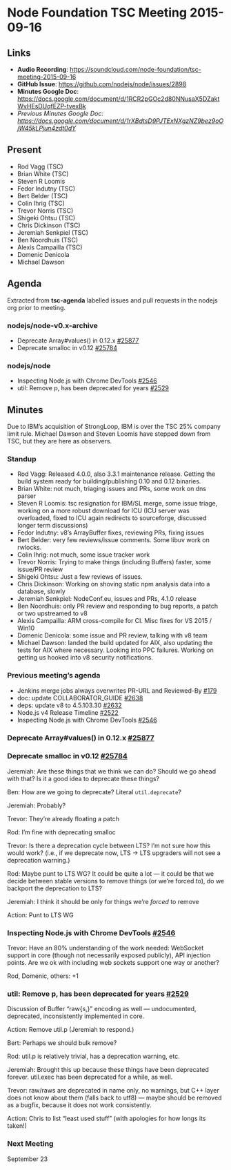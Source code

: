 # Node Foundation TSC Meeting 2015-09-16

## Links

* **Audio Recording**: <https://soundcloud.com/node-foundation/tsc-meeting-2015-09-16>
* **GitHub Issue**: <https://github.com/nodejs/node/issues/2898>
* **Minutes Google Doc**: <https://docs.google.com/document/d/1RCR2pGOc2d80NNusaX5DZaktWvHEsDUqfEZP-tvexBk>
* _Previous Minutes Google Doc: <https://docs.google.com/document/d/1rXBdtsD9PJTExNXgzNZ9bez9oOjW45kLPjun4zdt0dY>_

## Present

* Rod Vagg (TSC)
* Brian White (TSC)
* Steven R Loomis
* Fedor Indutny (TSC)
* Bert Belder (TSC)
* Colin Ihrig (TSC)
* Trevor Norris (TSC)
* Shigeki Ohtsu (TSC)
* Chris Dickinson (TSC)
* Jeremiah Senkpiel (TSC)
* Ben Noordhuis (TSC)
* Alexis Campailla (TSC)
* Domenic Denicola
* Michael Dawson

## Agenda

Extracted from **tsc-agenda** labelled issues and pull requests in the nodejs org prior to meeting.

### nodejs/node-v0.x-archive

* Deprecate Array#values() in 0.12.x [#25877](https://github.com/nodejs/node-v0.x-archive/issues/25877)
* Deprecate smalloc in v0.12 [#25784](https://github.com/nodejs/node-v0.x-archive/issues/25784)

### nodejs/node

* Inspecting Node.js with Chrome DevTools [#2546](https://github.com/nodejs/node/issues/2546)
* util: Remove p, has been deprecated for years [#2529](https://github.com/nodejs/node/pull/2529)

## Minutes

Due to IBM’s acquisition of StrongLoop, IBM is over the TSC 25% company limit rule. Michael Dawson and Steven Loomis have stepped down from TSC, but they are here as observers.

### Standup

* Rod Vagg: Released 4.0.0, also 3.3.1 maintenance release. Getting the build system ready for building/publishing 0.10 and 0.12 binaries.
* Brian White: not much, triaging issues and PRs, some work on dns parser
* Steven R Loomis: tsc resignation for IBM/SL merge, some issue triage, working on a more robust download for ICU (ICU server was overloaded, fixed to ICU again redirects to sourceforge, discussed longer term discussions)
* Fedor Indutny: v8’s ArrayBuffer fixes, reviewing PRs, fixing issues
* Bert Belder: very few reviews/issue comments. Some libuv work on rwlocks.
* Colin Ihrig: not much, some issue tracker work
* Trevor Norris: Trying to make things (including Buffers) faster, some issue/PR review
* Shigeki Ohtsu: Just a few reviews of issues.
* Chris Dickinson: Working on shoving static npm analysis data into a database, slowly
* Jeremiah Senkpiel: NodeConf.eu, issues and PRs, 4.1.0 release
* Ben Noordhuis: only PR review and responding to bug reports, a patch or two upstreamed to v8
* Alexis Campailla: ARM cross-compile for CI. Misc fixes for VS 2015 / Win10
* Domenic Denicola: some issue and PR review, talking with v8 team
* Michael Dawson: landed the build updated for AIX, also updating the tests for AIX where necessary. Looking into PPC failures. Working on getting us hooked into v8 security notifications.

### Previous meeting’s agenda

* Jenkins merge jobs always overwrites PR-URL and Reviewed-By [#179](https://github.com/nodejs/build/issues/179)
* doc: update COLLABORATOR_GUIDE [#2638](https://github.com/nodejs/node/pull/2638)
* deps: update v8 to 4.5.103.30 [#2632](https://github.com/nodejs/node/pull/2632)
* Node.js v4 Release Timeline [#2522](https://github.com/nodejs/node/issues/2522)
* Inspecting Node.js with Chrome DevTools [#2546](https://github.com/nodejs/node/issues/2546)

### Deprecate Array#values() in 0.12.x [#25877](https://github.com/nodejs/node-v0.x-archive/issues/25877)

### Deprecate smalloc in v0.12 [#25784](https://github.com/nodejs/node-v0.x-archive/issues/25784)

Jeremiah: Are these things that we think we can do? Should we go ahead with that? Is it a good idea to deprecate these things?

Ben: How are we going to deprecate? Literal `util.deprecate`?

Jeremiah: Probably?

Trevor: They’re already floating a patch

Rod: I’m fine with deprecating smalloc

Trevor: Is there a deprecation cycle between LTS? I’m not sure how this would work? (i.e., if we deprecate now, LTS -> LTS upgraders will not see a deprecation warning.)

Rod: Maybe punt to LTS WG? It could be quite a lot — it could be that we decide between stable versions to remove things (or we’re forced to), do we backport the deprecation to LTS?

Jeremiah: I think it should be only for things we’re _forced_ to remove

Action: Punt to LTS WG

### Inspecting Node.js with Chrome DevTools [#2546](https://github.com/nodejs/node/issues/2546)

Trevor: Have an 80% understanding of the work needed: WebSocket support in core (though not necessarily exposed publicly), API injection points. Are we ok with including web sockets support one way or another?

Rod, Domenic, others: +1

### util: Remove p, has been deprecated for years [#2529](https://github.com/nodejs/node/pull/2529)

Discussion of Buffer “raw{s,}” encoding as well — undocumented, deprecated, inconsistently implemented in core.

Action: Remove util.p (Jeremiah to respond.)

Bert: Perhaps we should bulk remove?

Rod: util.p is relatively trivial, has a deprecation warning, etc.

Jeremiah: Brought this up because these things have been deprecated forever. util.exec has been deprecated for a while, as well.

Trevor: raw/raws are deprecated in name only, no warnings, but C++ layer does not know about them (falls back to utf8) — maybe should be removed as a bugfix, because it does not work consistently.

Action: Chris to list “least used stuff” (with apologies for how longs its taken!)

### Next Meeting

September 23
